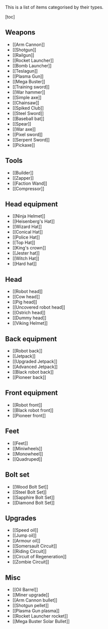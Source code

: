 This is a list of items categorised by their types.

[toc]

## Weapons
- [[Arm Cannon]]
- [[Shotgun]]
- [[Railgun]]
- [[Rocket Launcher]]
- [[Bomb Launcher]]
- [[Teslagun]]
- [[Plasma Gun]]
- [[Mega Buster]]
- [[Training sword]]
- [[War hammer]]
- [[Simple axe]]
- [[Chainsaw]]
- [[Spiked Club]]
- [[Steel Sword]]
- [[Baseball bat]]
- [[Spear]]
- [[War axe]]
- [[Pixel sword]]
- [[Serpent Sword]]
- [[Pickaxe]]

## Tools
- [[Builder]]
- [[Zapper]]
- [[Faction Wand]]
- [[Compressor]]

## Head equipment
- [[Ninja Helmet]]
- [[Heisenberg's Hat]]
- [[Wizard Hat]]
- [[Conical Hat]]
- [[Police Hat]]
- [[Top Hat]]
- [[King's crown]]
- [[Jester hat]]
- [[Witch Hat]]
- [[Hard hat]]

## Head
- [[Robot head]]
- [[Cow head]]
- [[Pig head]]
- [[Uncovered robot head]]
- [[Ostrich head]]
- [[Dummy head]]
- [[Viking Helmet]]

## Back equipment
- [[Robot back]]
- [[Jetpack]]
- [[Upgraded Jetpack]]
- [[Advanced Jetpack]]
- [[Black robot back]]
- [[Pioneer back]]

## Front equipment
- [[Robot front]]
- [[Black robot front]]
- [[Pioneer front]]

## Feet
- [[Feet]]
- [[Miniwheels]]
- [[Monowheel]]
- [[Quadruped]]

## Bolt set
- [[Wood Bolt Set]]
- [[Steel Bolt Set]]
- [[Sapphire Bolt Set]]
- [[Diamond Bolt Set]]

## Upgrades
- [[Speed oil]]
- [[Jump oil]]
- [[Armour oil]]
- [[Somersault Circuit]]
- [[Riding Circuit]]
- [[Circuit of Regeneration]]
- [[Zombie Circuit]]

## Misc
- [[Oil Barrel]]
- [[Miner upgrade]]
- [[Arm Cannon bullet]]
- [[Shotgun pellet]]
- [[Plasma Gun plasma]]
- [[Rocket Launcher rocket]]
- [[Mega Buster Solar Bullet]]